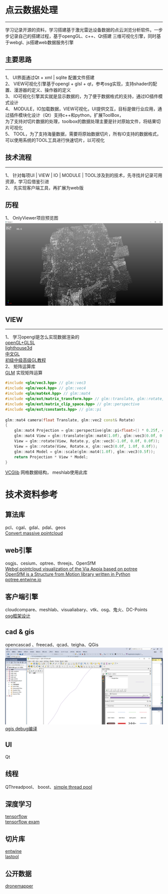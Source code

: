 # 点云数据处理  
--------------
学习记录开源的资料，学习搭建基于激光雷达设备数据的点云浏览分析软件。一步步记录自己的搭建过程，基于opengGL、c++、Qt搭建
三维可视化引擎，同时基于webgl、js搭建web数据服务引擎   
    
## 主要思路
--------------
1、 UI界面通过Qt + xml | sqlite 配置文件搭建  
2、 VIEW可视化引擎基于opengl + glsl + qt，参考osg实现，支持shader的配置、漫游器的定义、操作器的定义  
3、 IO可视化引擎其实就是显示数据的，为了便于数据格式的支持，通过IO插件模式设计   
4、 MODULE，IO加载数据，VIEW可视化，UI提供交互，目标是做行业应用，通过插件模块化设计（Qt）支持c++和python，扩展ToolBox，  
    为了支持对切片数据的处理，toolbox的数据处理主要是针对原始文件，将结果切片可视化  
5、 TOOL，为了支持海量数据，需要将原始数据切片，所有IO支持的数据格式，可以使用系统的TOOL工具进行快速切片，以可视化

## 技术流程
--------------------
1、 针对每项UI | VIEW | IO | MODULE | TOOL涉及到的技术，先寻找并记录可用资源，学习后借鉴引进  
2、 先实现客户端工具，再扩展为web版

## 历程
1、 OnlyViewer项目预览图   
![分页点云数据展示](screenshot/cloudtile.png)

## VIEW
----------------
1、 学习opengl是怎么实现数据渲染的   
[openGL+GLSL](https://github.com/McNopper/OpenGL)  
[lighthouse3d](http://www.lighthouse3d.com/tutorials/glsl-tutorial/glsl-core-tutorial-index/)  
[中文GL](http://www.noie.name/tutorials/)  
[初级中级高级GL教程](http://www.opengl-tutorial.org/)   
2、 矩阵运算库  
[GLM](https://github.com/g-truc/glm)  实现矩阵运算  
```cpp
#include <glm/vec3.hpp> // glm::vec3
#include <glm/vec4.hpp> // glm::vec4
#include <glm/mat4x4.hpp> // glm::mat4
#include <glm/ext/matrix_transform.hpp> // glm::translate, glm::rotate, glm::scale
#include <glm/ext/matrix_clip_space.hpp> // glm::perspective
#include <glm/ext/constants.hpp> // glm::pi

glm::mat4 camera(float Translate, glm::vec2 const& Rotate)
{
	glm::mat4 Projection = glm::perspective(glm::pi<float>() * 0.25f, 4.0f / 3.0f, 0.1f, 100.f);
	glm::mat4 View = glm::translate(glm::mat4(1.0f), glm::vec3(0.0f, 0.0f, -Translate));
	View = glm::rotate(View, Rotate.y, glm::vec3(-1.0f, 0.0f, 0.0f));
	View = glm::rotate(View, Rotate.x, glm::vec3(0.0f, 1.0f, 0.0f));
	glm::mat4 Model = glm::scale(glm::mat4(1.0f), glm::vec3(0.5f));
	return Projection * View * Model;
}
```
[VCGlib](https://github.com/cnr-isti-vclab/vcglib)  网格数据结构， meshlab使用此库   

# 技术资料参考
## 算法库
pcl、cgal、gdal、pdal、geos    
[Convert massive pointcloud](https://github.com/NLeSC/Massive-PotreeConverter)   
## web引擎 
osgjs、cesium、optree、threejs、OpenSfM   
[Webgl pointcloud visualization of the Via Appia based on potree](https://github.com/NLeSC/PattyVis)  
[OpenSfM is a Structure from Motion library written in Python](https://github.com/mapillary/OpenSfM/blob/master/README.md)  
[potree.entwine.io](https://github.com/connormanning/potree.entwine.io)  
## 客户端引擎
cloudcompare、meshlab、visualiabary、vtk、osg、鬼火、DC-Points    
[osg框架设计](https://stackedboxes.org/2010/05/05/osg-part-2-statesets/)  
## cad & gis 
opencascad 、freecad、qcad、teigha、QGis 
![qgis Debug编译展示](screenshot/qgisdebug.png)   
[qgis debug编译](doc/build-qgis.md)
## UI
Qt
## 线程  
QThreadpool、 boost、[simple thread pool](https://github.com/progschj/ThreadPool)  
## 深度学习
[tensorflow](https://github.com/tensorflow/tensorflow)  
[tensorflow exam](https://github.com/hzy46/Deep-Learning-21-Examples)  
## 切片库
[entwine](https://entwine.io/)  
[lastool](https://rapidlasso.com/)  
## 公开数据  
[dronemapper](https://dronemapper.com/sample_data)  


